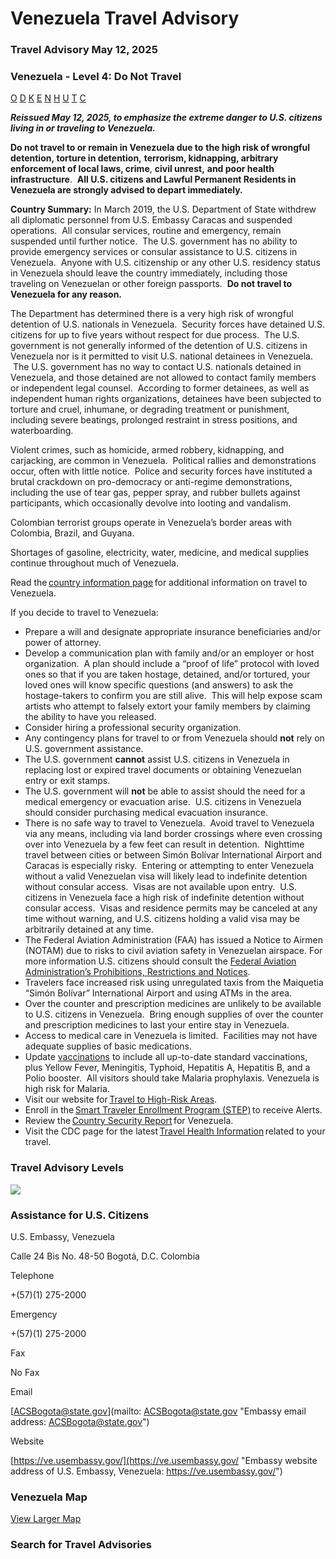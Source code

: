 # Venezuela Travel Advisory

### Travel Advisory May 12, 2025

### Venezuela - Level 4: Do Not Travel

[O](javascript:void(0); "Tool Tip: Other")
[D](javascript:void(0); "Tool Tip: Wrongful Detention")
[K](javascript:void(0); "Tool Tip: Kidnap and Hostage")
[E](javascript:void(0); "Tool Tip: Event")
[N](javascript:void(0); "Tool Tip: Disaster")
[H](javascript:void(0); "Tool Tip: Health")
[U](javascript:void(0); "Tool Tip: Civil Unrest")
[T](javascript:void(0); "Tool Tip: Terrorism")
[C](javascript:void(0); "Tool Tip: Crimes")

***Reissued May 12, 2025, to emphasize the extreme danger to U.S. citizens living in or traveling to Venezuela.***

**Do not travel to or remain in Venezuela due to** **the high risk of wrongful detention, torture in detention,** **terrorism, kidnapping, arbitrary enforcement of local laws, crime**, **civil unrest,** **and poor health infrastructure**.  **All U.S. citizens and Lawful Permanent Residents in Venezuela are strongly advised to depart immediately.**

**Country Summary:** In March 2019, the U.S. Department of State withdrew all diplomatic personnel from U.S. Embassy Caracas and suspended operations.  All consular services, routine and emergency, remain suspended until further notice.  The U.S. government has no ability to provide emergency services or consular assistance to U.S. citizens in Venezuela.  Anyone with U.S. citizenship or any other U.S. residency status in Venezuela should leave the country immediately, including those traveling on Venezuelan or other foreign passports.  **Do not travel to Venezuela for any reason.**

The Department has determined there is a very high risk of wrongful detention of U.S. nationals in Venezuela.  Security forces have detained U.S. citizens for up to five years without respect for due process.  The U.S. government is not generally informed of the detention of U.S. citizens in Venezuela nor is it permitted to visit U.S. national detainees in Venezuela.  The U.S. government has no way to contact U.S. nationals detained in Venezuela, and those detained are not allowed to contact family members or independent legal counsel.  According to former detainees, as well as independent human rights organizations, detainees have been subjected to torture and cruel, inhumane, or degrading treatment or punishment, including severe beatings, prolonged restraint in stress positions, and waterboarding.

Violent crimes, such as homicide, armed robbery, kidnapping, and carjacking, are common in Venezuela.  Political rallies and demonstrations occur, often with little notice.  Police and security forces have instituted a brutal crackdown on pro-democracy or anti-regime demonstrations, including the use of tear gas, pepper spray, and rubber bullets against participants, which occasionally devolve into looting and vandalism.

Colombian terrorist groups operate in Venezuela’s border areas with Colombia, Brazil, and Guyana.

Shortages of gasoline, electricity, water, medicine, and medical supplies continue throughout much of Venezuela.

Read the [country information page](https://travel.state.gov/content/travel/en/international-travel/International-Travel-Country-Information-Pages/Venezuela.html) for additional information on travel to Venezuela.

If you decide to travel to Venezuela:

* Prepare a will and designate appropriate insurance beneficiaries and/or power of attorney.
* Develop a communication plan with family and/or an employer or host organization.  A plan should include a “proof of life” protocol with loved ones so that if you are taken hostage, detained, and/or tortured, your loved ones will know specific questions (and answers) to ask the hostage-takers to confirm you are still alive.  This will help expose scam artists who attempt to falsely extort your family members by claiming the ability to have you released.
* Consider hiring a professional security organization.
* Any contingency plans for travel to or from Venezuela should **not** rely on U.S. government assistance.
* The U.S. government **cannot** assist U.S. citizens in Venezuela in replacing lost or expired travel documents or obtaining Venezuelan entry or exit stamps.
* The U.S. government will **not** be able to assist should the need for a medical emergency or evacuation arise.  U.S. citizens in Venezuela should consider purchasing medical evacuation insurance.
* There is no safe way to travel to Venezuela.  Avoid travel to Venezuela via any means, including via land border crossings where even crossing over into Venezuela by a few feet can result in detention.  Nighttime travel between cities or between Simón Bolívar International Airport and Caracas is especially risky.  Entering or attempting to enter Venezuela without a valid Venezuelan visa will likely lead to indefinite detention without consular access.  Visas are not available upon entry.  U.S. citizens in Venezuela face a high risk of indefinite detention without consular access.  Visas and residence permits may be canceled at any time without warning, and U.S. citizens holding a valid visa may be arbitrarily detained at any time.
* The Federal Aviation Administration (FAA) has issued a Notice to Airmen (NOTAM) due to risks to civil aviation safety in Venezuelan airspace. For more information U.S. citizens should consult the [Federal Aviation Administration’s Prohibitions, Restrictions and Notices](https://www.faa.gov/air_traffic/publications/us_restrictions).
* Travelers face increased risk using unregulated taxis from the Maiquetia “Simón Bolívar” International Airport and using ATMs in the area.
* Over the counter and prescription medicines are unlikely to be available to U.S. citizens in Venezuela.  Bring enough supplies of over the counter and prescription medicines to last your entire stay in Venezuela.
* Access to medical care in Venezuela is limited.  Facilities may not have adequate supplies of basic medications.
* Update [vaccinations](https://wwwnc.cdc.gov/travel/destinations/traveler/none/venezuela) to include all up-to-date standard vaccinations, plus Yellow Fever, Meningitis, Typhoid, Hepatitis A, Hepatitis B, and a Polio booster.  All visitors should take Malaria prophylaxis. Venezuela is high risk for Malaria.
* Visit our website for [Travel to High-Risk Areas](https://travel.state.gov/content/passports/en/go/TraveltoHighRiskAreas.html).
* Enroll in the [Smart Traveler Enrollment Program (STEP)](https://step.state.gov/step/) to receive Alerts.
* Review the [Country Security Report](https://www.osac.gov/Content/Browse/Report?subContentTypes=Country%20Security%20Report) for Venezuela.
* Visit the CDC page for the latest [Travel Health Information](https://wwwnc.cdc.gov/travel/destinations/list) related to your travel.

### Travel Advisory Levels

[![](/content/dam/NEWTravelAssets/images/travel-levelv2.svg)](/content/travel/en/international-travel/before-you-go/about-our-new-products.html "Travel Advisory Levels")

### Assistance for U.S. Citizens

U.S. Embassy, Venezuela

Calle 24 Bis No. 48-50 Bogotá, D.C. Colombia

Telephone

+(57)(1) 275-2000

Emergency

+(57)(1) 275-2000

Fax

No Fax

Email

[ACSBogota@state.gov](mailto: ACSBogota@state.gov "Embassy email address: ACSBogota@state.gov")

Website

[https://ve.usembassy.gov/](https://ve.usembassy.gov/ "Embassy website address of U.S. Embassy, Venezuela: https://ve.usembassy.gov/")

### Venezuela Map

[View Larger Map](https://travelmaps.state.gov/TSGMap/?extent=-78.855861668,-0.974310238,-55.040352961,12.867883944 "Map of Venezuela")



### Search for Travel Advisories